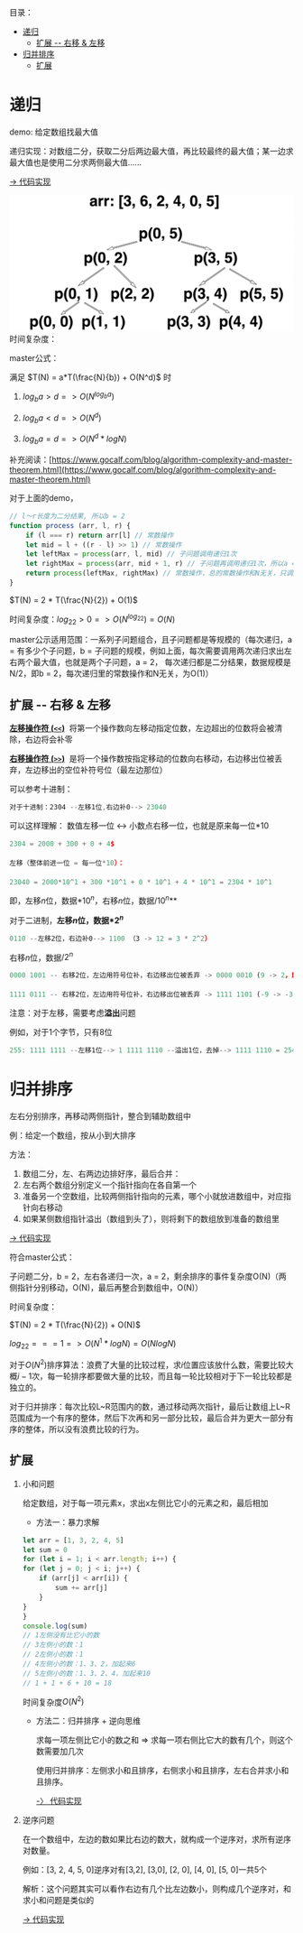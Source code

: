 目录：

- [递归](#递归)
	- [扩展 -- 右移 \& 左移](#扩展----右移--左移)
- [归并排序](#归并排序)
	- [扩展](#扩展)


# 递归
demo: 给定数组找最大值

递归实现：对数组二分，获取二分后两边最大值，再比较最终的最大值；某一边求最大值也是使用二分求两侧最大值......

[-> 代码实现](./recursion.js)

![recursion](../images/recursion.png)
时间复杂度：

master公式：

满足 $T(N) = a*T(\frac{N}{b}) + O(N^d)$ 时

1) $log_ba > d => O(N^{log_ba})$

2) $log_ba < d => O(N^d)$

3) $log_ba = d => O(N^d*logN)$

补充阅读：[https://www.gocalf.com/blog/algorithm-complexity-and-master-theorem.html](https://www.gocalf.com/blog/algorithm-complexity-and-master-theorem.html)

对于上面的demo，

```js
// l～r长度为二分结果, 所以b = 2
function process (arr, l, r) {
	if (l === r) return arr[l] // 常数操作
	let mid = l + ((r - l) >> 1) // 常数操作
	let leftMax = process(arr, l, mid) // 子问题调用递归1次
	let rightMax = process(arr, mid + 1, r) // 子问题再调用递归1次，所以a = 2
	return process(leftMax, rightMax) // 常数操作，总的常数操作和N无关，只调用了有限次，d=0
}
```

$T(N) = 2 * T(\frac{N}{2}) + O(1)$

时间复杂度：$log_22 > 0 => O(N^{log_22}) = O(N)$

master公示适用范围：一系列子问题组合，且子问题都是等规模的（每次递归，a = 有多少个子问题，b = 子问题的规模，例如上面，每次需要调用两次递归求出左右两个最大值，也就是两个子问题，a = 2， 每次递归都是二分结果，数据规模是N/2，即b = 2，每次递归里的常数操作和N无关，为O(1)）




## 扩展 -- 右移 & 左移
**[左移操作符 (`<<`)](https://developer.mozilla.org/zh-CN/docs/Web/JavaScript/Reference/Operators/Left_shift)**
 将第一个操作数向左移动指定位数，左边超出的位数将会被清除，右边将会补零

**[右移操作符 (`>>`)](https://developer.mozilla.org/zh-CN/docs/Web/JavaScript/Reference/Operators/Right_shift)**
 是将一个操作数按指定移动的位数向右移动，右边移出位被丢弃，左边移出的空位补符号位（最左边那位）

可以参考十进制：

```javascript
对于十进制：2304 --左移1位,右边补0--> 23040
```

可以这样理解：
数值左移一位 ↔ 小数点右移一位，也就是原来每一位$*10$

```javascript
2304 = 2000 + 300 + 0 + 4$

左移（整体前进一位 = 每一位*10）：

23040 = 2000*10^1 + 300 *10^1 + 0 * 10^1 + 4 * 10^1 = 2304 * 10^1
```

即，左移$n$位，数据$*10^n$，右移$n$位，数据$/10^n$**

对于二进制，**左移$n$位，数据$*2^n$**

```javascript
0110 --左移2位，右边补0--> 1100 （3 -> 12 = 3 * 2^2）
```

右移$n$位，数据$/2^n$

```javascript
0000 1001 -- 右移2位，左边用符号位补，右边移出位被丢弃 -> 0000 0010 (9 -> 2，即 9>>2 = 2)

1111 0111 -- 右移2位，左边用符号位补，右边移出位被丢弃 -> 1111 1101 (-9 -> -3, 即 -9>>2 = -3)
```

注意：对于左移，需要考虑**溢出**问题

例如，对于1个字节，只有8位
```javascript
255: 1111 1111 --左移1位--> 1 1111 1110 --溢出1位，去掉--> 1111 1110 = 254
```

# 归并排序
左右分别排序，再移动两侧指针，整合到辅助数组中

例：给定一个数组，按从小到大排序

方法：
1. 数组二分，左、右两边边排好序，最后合并：
2. 左右两个数组分别定义一个指针指向在各自第一个
3. 准备另一个空数组，比较两侧指针指向的元素，哪个小就放进数组中，对应指针向右移动
4. 如果某侧数组指针溢出（数组到头了），则将剩下的数组放到准备的数组里


[-> 代码实现](./mergeSort.js)

符合master公式：

子问题二分，b = 2，左右各递归一次，a = 2，剩余排序的事件复杂度O(N)（两侧指针分别移动，O(N)，最后再整合到数组中，O(N)）


时间复杂度：

$T(N) = 2 * T(\frac{N}{2}) + O(N)$

$log_22 === 1 => O(N^1*logN) = O(NlogN)$

对于$O(N^2)$排序算法：浪费了大量的比较过程，求$i$位置应该放什么数，需要比较大概$i - 1$次，每一轮排序都要做大量的比较，而且每一轮比较相对于下一轮比较都是独立的。

对于归并排序：每次比较L~R范围内的数，通过移动两次指针，最后让数组上L~R范围成为一个有序的整体，然后下次再和另一部分比较，最后合并为更大一部分有序的整体，所以没有浪费比较的行为。



## 扩展

1. 小和问题

	给定数组，对于每一项元素x，求出x左侧比它小的元素之和，最后相加

	- 方法一：暴力求解
	```js
	let arr = [1, 3, 2, 4, 5]
	let sum = 0
	for (let i = 1; i < arr.length; i++) {
	for (let j = 0; j < i; j++) {
		if (arr[j] < arr[i]) {
			sum += arr[j]
		}
	}
	}
	console.log(sum)
	// 1左侧没有比它小的数
	// 3左侧小的数：1
	// 2左侧小的数：1
	// 4左侧小的数：1、3、2，加起来6
	// 5左侧小的数：1、3、2、4，加起来10
	// 1 + 1 + 6 + 10 = 18
	```
	时间复杂度$O(N^2)$


	- 方法二：归并排序 + 逆向思维

		求每一项左侧比它小的数之和 => 求每一项右侧比它大的数有几个，则这个数需要加几次

		使用归并排序：左侧求小和且排序，右侧求小和且排序，左右合并求小和且排序。

		[-〉 代码实现](./smallSort.js)



2. 逆序问题

   在一个数组中，左边的数如果比右边的数大，就构成一个逆序对，求所有逆序对数量。

	 例如：[3, 2, 4, 5, 0]逆序对有[3,2], [3,0], [2, 0], [4, 0], [5, 0]一共5个

	 解析：这个问题其实可以看作右边有几个比左边数小，则构成几个逆序对，和求小和问题是类似的

	 [-> 代码实现](./reverseOrderPair.js)